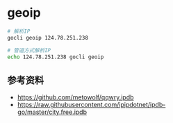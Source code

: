 # geoip

```bash
# 解析IP
gocli geoip 124.78.251.238

# 管道方式解析IP
echo 124.78.251.238 gocli geoip
```

## 参考资料

- https://github.com/metowolf/qqwry.ipdb
- https://raw.githubusercontent.com/ipipdotnet/ipdb-go/master/city.free.ipdb